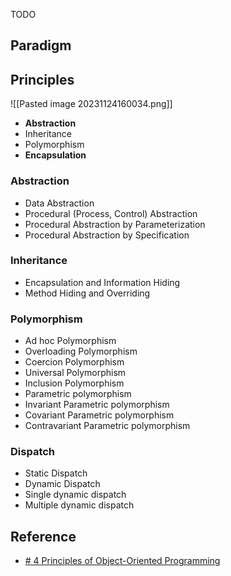 TODO
## Paradigm
## Principles

![[Pasted image 20231124160034.png]]

- **Abstraction**
- Inheritance
- Polymorphism
- **Encapsulation**
### Abstraction
- Data Abstraction
- Procedural (Process, Control) Abstraction
- Procedural Abstraction by Parameterization
- Procedural Abstraction by Specification
### Inheritance
- Encapsulation and Information Hiding
- Method Hiding and Overriding

### Polymorphism
- Ad hoc Polymorphism
- Overloading Polymorphism
- Coercion Polymorphism
- Universal Polymorphism
- Inclusion Polymorphism
- Parametric polymorphism
- Invariant Parametric polymorphism
- Covariant Parametric polymorphism
- Contravariant Parametric polymorphism
###  Dispatch
- Static Dispatch
- Dynamic Dispatch
- Single dynamic dispatch
- Multiple dynamic dispatch


## Reference
- [# 4 Principles of Object-Oriented Programming](https://khalilstemmler.com/articles/object-oriented/programming/4-principles/#:~:text=The%20four%20main%20principles%20of,%2C%20encapsulation%2C%20and%20polymorphism)
